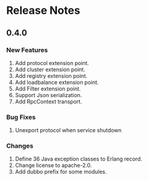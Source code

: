 # Release Notes

## 0.4.0
### New Features

1. Add protocol extension point.
2. Add cluster extension point.
3. Add registry extension point.
4. Add loadbalance extension point.
5. Add Filter extension point.
6. Support Json serialization.
8. Add RpcContext transport.
 
### Bug Fixes
1. Unexport protocol when service shutdown  

### Changes
1. Define 36 Java exception classes to Erlang record.
2. Change license to apache-2.0.
3. Add dubbo prefix for some modules.

